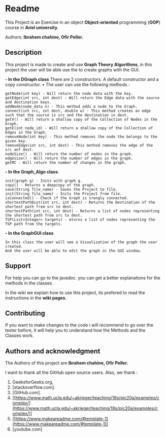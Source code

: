 # Readme

This Project is an Exercise in an object  **Object-oriented**  programming (**OOP**) course in  **Ariel university**.

Authors:  **Ibrahem chahine, Ofir Peller.**

## Description

This project is made to create and use  **Graph Theory Algorithms**, in this project the user will be able 
use the to create graphs with the GUI.


**- In the DGraph class** 
There are 2 constructors. A default constructor and a copy constructor.
• The user can use the following methods :
```
getNode(int key) - Will return the node data with the key.
getEdge(int src, int dest) - Will return the Edge data with the source and destination keys.
addNode(node_data n) - This method adds a node to the Graph.
connect(int src, int dest, double w) - This method creates an edge such that the source is src and the destination in dest.
getV() - Will return a shallow copy of the Collection of Nodes in the Graph.
getE(int node_id) - Will return a shallow copy of the Collection of Edges in the Graph.
removeNode(int key) - This method removes the node the belongs to the given key.
removeEdge(int src, int dest) - This method removes the edge of the src anf dest.
nodeSize() - Will return the number of nodes in the graph.
edgesize() - Will return the number of edges in the graph.
getMC - Will return the number of changes in the graph. 
```
**- In the Graph_Algo class**:
```
init(graph g) - Inits with graph g.
copy() - Returns a deepcopy of the graph.
save(String file_name) - Saves the Project to file.
init(String file_name) - Inits the Project from file.
isConnected() - Check if the Graph is srongly connected.
shortestPathDist(int src, int dest) - Returns the Destination of the shortest path from src to dest. 
shortestPath(int src, int dest) - Returns a list of nodes representing the shortest path from src to dest.
TSP(List<Integer> targets) - eturns a list of nodes representing the TSP path from the targets.
```
**- In the GraphGUI class**
```
In this class the user will see a Visualization of the graph the user created.
And the user will be able to edit the graph in the GUI window.
```
## Support

For help you can go to the javadoc. you can get a better explanations for the methods in the classes.

In the wiki we explain how to use this project, its prefered to read the instructions in the  **wiki pages.**

## Contributing

If you want to make changes to the code i will recommend to go over the tester before, it will help you to understand how the Methods and the Classes work. 

## Authors and acknowledgment

The Authors of this project are  **Ibrahem chahine, Ofir Peller.**

I want to thank all the GitHub open source users. Also, we thank :

1.  GeeksforGeeks.org,
2.  [stackoverflow.com].
3.  [GitHub.com].
4.  [[https://www.math.ucla.edu/~akrieger/teaching/18s/pic20a/examples/complex/](https://www.math.ucla.edu/~akrieger/teaching/18s/pic20a/examples/complex/)]
5.  [[https://www.makeareadme.com/#template-1](https://www.makeareadme.com/#template-1)]
6.  [youtube.com]
